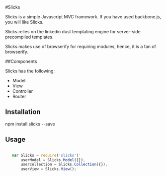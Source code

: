 #Slicks

Slicks is a simple Javascript MVC framework. If you have used backbone.js, you will like Slicks.

Slicks relies on the linkedin dust templating engine for server-side precompiled templates.

Slicks makes use of browserify for requiring modules, hence, it is a fan of browserify.

##Components

Slicks has the following:

* Model
* View
* Controller
* Router

## Installation

  npm install slicks --save

## Usage
```javascript

   var Slicks = require('slicks')'
       userModel = Slicks.Model({}),
       usercollection = Slicks.Collection({}),
       userView = Slicks.View();
````
